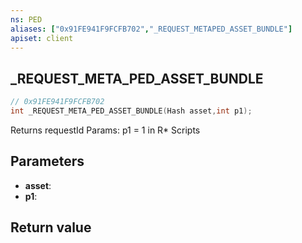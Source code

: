 ```yaml
---
ns: PED
aliases: ["0x91FE941F9FCFB702","_REQUEST_METAPED_ASSET_BUNDLE"]
apiset: client
---
```

## _REQUEST_META_PED_ASSET_BUNDLE

```c
// 0x91FE941F9FCFB702
int _REQUEST_META_PED_ASSET_BUNDLE(Hash asset,int p1);
```

Returns requestId
Params: p1 = 1 in R* Scripts

## Parameters
* **asset**:
* **p1**:

## Return value